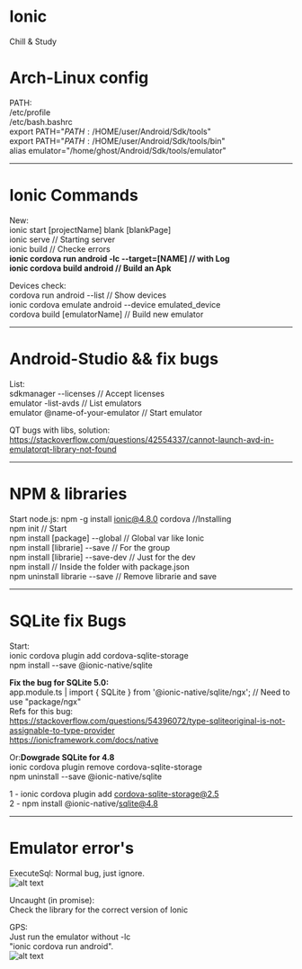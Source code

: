 # Ionic
Chill &amp; Study

# Arch-Linux config
PATH:  
/etc/profile  
/etc/bash.bashrc  
  export PATH="$PATH:/$HOME/user/Android/Sdk/tools"  
  export PATH="$PATH:/$HOME/user/Android/Sdk/tools/bin"  
  alias emulator="/home/ghost/Android/Sdk/tools/emulator"  
  
-----------------------------------

# Ionic Commands  
New:  
  ionic start [projectName] blank [blankPage]  
  ionic serve // Starting server  
  ionic build // Checke errors  
  **ionic cordova run android -lc --target=[NAME] // with Log**  
  **ionic cordova build android // Build an Apk**  

Devices check:  
  cordova run android  --list // Show devices  
  ionic cordova emulate android --device emulated_device  
  cordova build [emulatorName] // Build new emulator  
  
-----------------------------------

# Android-Studio && fix bugs  
List:  
  sdkmanager --licenses // Accept licenses  
  emulator -list-avds // List emulators  
  emulator @name-of-your-emulator // Start emulator  
  
QT bugs with libs, solution:  
https://stackoverflow.com/questions/42554337/cannot-launch-avd-in-emulatorqt-library-not-found  

-----------------------------------

# NPM & libraries  
Start node.js:
  npm -g install ionic@4.8.0 cordova //Installing  
  npm init // Start  
  npm install [package] --global // Global var like Ionic  
  npm install [librarie] --save // For the group  
  npm install [librarie] --save-dev // Just for the dev  
  npm install // Inside the folder with package.json  
  npm uninstall librarie --save // Remove librarie and save  

-----------------------------------

# SQLite fix Bugs  
Start:  
  ionic cordova plugin add cordova-sqlite-storage  
  npm install --save @ionic-native/sqlite  
  
**Fix the bug for SQLite 5.0:**  
  app.module.ts | import { SQLite } from '@ionic-native/sqlite/ngx'; // Need to use "package/ngx"  
Refs for this bug:  
https://stackoverflow.com/questions/54396072/type-sqliteoriginal-is-not-assignable-to-type-provider  
https://ionicframework.com/docs/native  
  
Or:**Dowgrade SQLite for 4.8**  
  ionic cordova plugin remove cordova-sqlite-storage  
  npm uninstall --save @ionic-native/sqlite  
  
  1 - ionic cordova plugin add cordova-sqlite-storage@2.5  
  2 - npm install @ionic-native/sqlite@4.8  

-----------------------------------

# Emulator error's  
ExecuteSql:
  Normal bug, just ignore.  
![alt text](https://i.imgur.com/5DsGSW1.png)


Uncaught (in promise):  
  Check the library for the correct version of Ionic  
  
GPS:  
  Just run the emulator without -lc  
  "ionic cordova run android".  
![alt text](https://i.imgur.com/0lGOlKQ.png)

